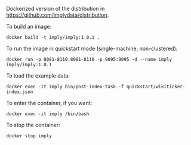 Dockerized version of the distribution in https://github.com/implydata/distribution.

To build an image:

```
docker build -t imply/imply:1.0.1 .
```

To run the image in quickstart mode (single-machine, non-clustered):

```
docker run -p 8081-8110:8081-8110 -p 9095:9095 -d --name imply imply/imply:1.0.1
```

To load the example data:

```
docker exec -it imply bin/post-index-task -f quickstart/wikiticker-index.json
```

To enter the container, if you want:

```
docker exec -it imply /bin/bash
```

To stop the container:

```
docker stop imply
```
